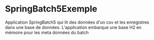 # SpringBatch5Exemple
Application SpringBatch5 qui lit des données d'un csv et les enregistres dans une base de données. L'application embarque une base H2 en mémoire pour les meta données du batch
